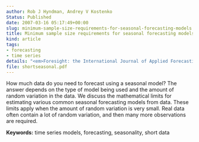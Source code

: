 ```yaml
---
author: Rob J Hyndman, Andrey V Kostenko
Status: Published
date: 2007-03-16 05:17:49+00:00
slug: minimum-sample-size-requirements-for-seasonal-forecasting-models
title: Minimum sample size requirements for seasonal forecasting models
kind: article
tags:
- forecasting
- time series
details: "<em>Foresight: the International Journal of Applied Forecasting</em> <b>6</b>, 12-15"
file: shortseasonal.pdf
---
```


How much data do you need to forecast using a seasonal model? The answer depends on the type of model being used and the amount of random variation in the data. We discuss the mathematical limits for estimating various common seasonal forecasting models from data. These limits apply when the amount of random variation is very small. Real data often contain a lot of random variation, and then many more observations are required.

**Keywords:** time series models, forecasting, seasonality, short data
